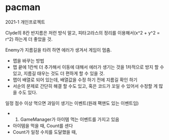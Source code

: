 # pacman
2021-1 개인프로젝트

Clyde의 8칸 반지름은 저런 방식 말고, 피타고라스의 정리를 이용해서(x^2 + y^2 = r^2) 하는게 더 좋았을 것.

Enemy가 지름길을 타려 하면 에러가 생겨서 게임이 멈춤.
 - 맵을 바꾸는 방법
  - 맵 끝에 1칸씩 더 추가해서 이동에 대해서 에러가 생기는 것을 1차적으로 방지 할 수 있고, 지름길 태우는 것도 더 편하게 할 수 있을 것.
 - 맵이 배열로 되어 있는데, 배열값을 수정 하기 전에 지름길 확인 하기
  - 서순의 문제로 간단히 해결 할 수도 있고, 혹은 코드가 꼬일 수 있어서 수정할 게 많을 수도 있다.


일정 점수 이상 먹으면 과일이 생기는 이벤트(원래 팩맨도 있는 이벤트임)
  - 1. GameManager가 아이템 먹는 이벤트를 가지고 있음
  - 아이템을 먹을 때, Count를 센다
  - Count가 일정 수치를 도달했을 때, 
